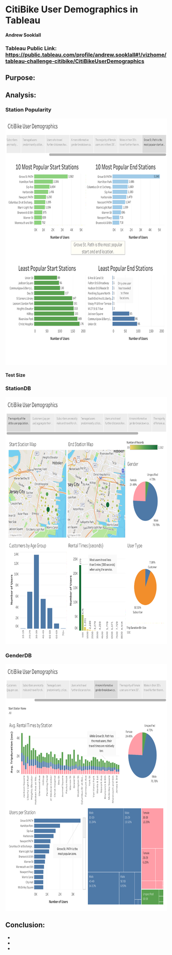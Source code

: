 # CitiBike User Demographics in Tableau
#### Andrew Sooklall
### Tableau Public Link: https://public.tableau.com/profile/andrew.sooklall#!/vizhome/tableau-challenge-citibike/CitiBikeUserDemographics

## Purpose:
### 

## Analysis: 
### Station Popularity
<img src="/images/CitiBike-StationPopularityDB.png" alt="StationPopularity" width="1024" height="768">

#### Test Size

### StationDB
<img src="/images/CitiBike-StationDB.png" alt="StationDB" width="1024" height="768">

### GenderDB
<img src="/images/CitiBike-GenderDB.png" alt="GenderDB" width="1024" height="768">


## Conclusion:
* 
* 
* 